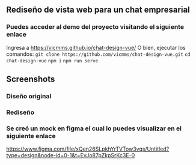 ## Rediseño de vista web para un chat empresarial

### Puedes acceder al demo del proyecto visitando el siguiente enlace
Ingresa a https://vicmms.github.io/chat-design-vue/
O bien, ejecutar los comandos:
`git clone https://github.com/vicmms/chat-design-vue.git`
`cd chat-design-vue`
`npm i`
`npm run serve`

## Screenshots
### Diseño original

### Rediseño


### Se creó un mock en figma el cual lo puedes visualizar en el siguiente enlace
https://www.figma.com/file/xQen26SLpkhYrTVTow3vqs/Untitled?type=design&node-id=0-1&t=EvJo87pZkpSrKc3E-0
